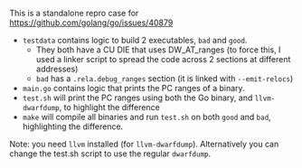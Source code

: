 This is a standalone repro case for https://github.com/golang/go/issues/40879

* `testdata` contains logic to build 2 executables, `bad` and `good`.
    * They both have a CU DIE that uses DW_AT_ranges (to force this, I used a linker script to spread the code across 2 sections at different addresses)
    * `bad` has a `.rela.debug_ranges` section (it is linked with `--emit-relocs`)
* `main.go` contains logic that prints the PC ranges of a binary.
* `test.sh` will print the PC ranges using both the Go binary, and `llvm-dwarfdump`, to highlight the difference
* `make` will compile all binaries and run `test.sh` on both `good` and `bad`, highlighting the difference.

Note: you need `llvm` installed (for `llvm-dwarfdump`). Alternatively you can change the test.sh script to use the regular `dwarfdump`.
